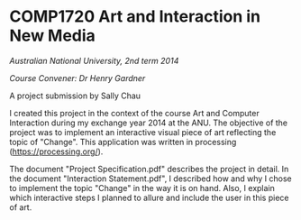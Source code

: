 # COMP1720 Art and Interaction in New Media
_Australian National University, 2nd term 2014_

_Course Convener: Dr Henry Gardner_

A project submission by Sally Chau

I created this project in the context of the course Art and Computer Interaction during my exchange year 2014 at the ANU. The objective of the project was to implement an interactive visual piece of art reflecting the topic of "Change". This application was written in processing (https://processing.org/).

The document "Project Specification.pdf" describes the project in detail. In the document "Interaction Statement.pdf", I described how and why I chose to implement the topic "Change" in the way it is on hand. Also, I explain which interactive steps I planned to allure and include the user in this piece of art.
